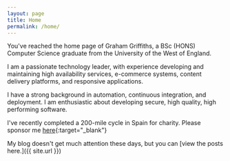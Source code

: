 ```yaml
---
layout: page
title: Home
permalink: /home/
---
```


You've reached the home page of Graham Griffiths, a BSc (HONS) Computer Science graduate from the University of the West of England.

I am a passionate technology leader, with experience developing and maintaining high availability services, e-commerce systems, content delivery platforms, and responsive applications.

I have a strong background in automation, continuous integration, and deployment. I am enthusiastic about developing secure, high quality, high performing software.

I've recently completed a 200-mile cycle in Spain for charity. Please sponsor me [here](https://www.justgiving.com/fundraising/gg-54321-2023){:target="_blank"}

My blog doesn't get much attention these days, but you can [view the posts here.]({{ site.url }})
